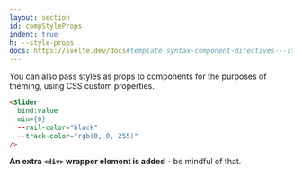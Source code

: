 ```yaml
---
layout: section
id: compStyleProps
indent: true
h: --style-props
docs: https://svelte.dev/docs#template-syntax-component-directives---style-props
---
```

You can also pass styles as props to components for the purposes of theming, using CSS custom properties.
```html
<Slider
  bind:value
  min={0}
  --rail-color="black"
  --track-color="rgb(0, 0, 255)"
/>
```
**An extra `<div>` wrapper element is added** - be mindful of that.